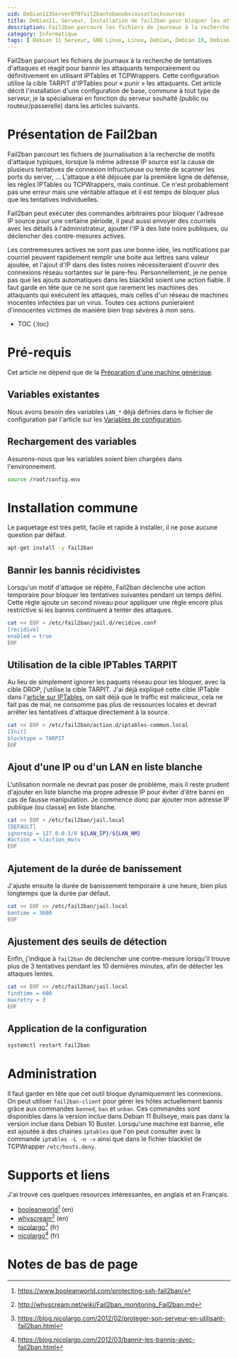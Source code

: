 ```yaml
---
uid: Debian113Server070fail2bantobanobviousattacksources
title: Debian11, Serveur, Installation de fail2ban pour bloquer les attaquants
description: Fail2ban parcoure les fichiers de journaux à la recherche de tentatives d'attaques et réagit pour bannir les attaquants temporairement ou définitivement en utilisant IPTables et TCPWrappers. Cette configuration utilise la cible TARPIT d'IPTables pour « punir » les attaquants. Cet article décrit l'installation d'une configuration de base, commune à tout type de serveur, je la spécialiserai en fonction du serveur souhaité (public ou routeur/passerelle) dans les articles suivants.
category: Informatique
tags: [ Debian 11 Serveur, GNU Linux, Linux, Debian, Debian 10, Debian 11, Buster, Bullseye, Serveur, Installation, Fail2ban, TARPIT, Bannissement, Sécurité, IPTables, TCPWrappers ]
---
```

Fail2ban parcourt les fichiers de journaux à la recherche de tentatives d'attaques et réagit pour bannir les attaquants temporairement ou définitivement en utilisant IPTables et TCPWrappers. Cette configuration utilise la cible TARPIT d'IPTables pour « punir » les attaquants. Cet article décrit l'installation d'une configuration de base, commune à tout type de serveur, je la spécialiserai en fonction du serveur souhaité (public ou routeur/passerelle) dans les articles suivants.

# Présentation de Fail2ban

Fail2ban parcourt les fichiers de journalisation à la recherche de motifs d'attaque typiques, lorsque la même adresse IP source
est la cause de plusieurs tentatives de connexion infructueuse ou tente de scanner les ports du server, ... L'attaque a été
déjouée par la première ligne de défense, les règles IPTables ou TCPWrappers, mais continue. Ce n'est probablement pas une erreur
mais une véritable attaque et il est temps de bloquer plus que les tentatives individuelles.

Fail2ban peut exécuter des commandes arbitraires pour bloquer l'adresse IP source pour une certaine période, il peut aussi envoyer
des courriels avec les détails à l'administrateur, ajouter l'IP à des liste noire publiques, ou déclencher des contre-mesures
actives.

Les contremesures actives ne sont pas une bonne idée, les notifications par courriel peuvent rapidement remplir une boite aux
lettres sans valeur ajoutée, et l'ajout d'IP dans des listes noires nécessiteraient d'ouvrir des connexions réseau sortantes sur
le pare-feu. Personnellement, je ne pense pas que les ajouts automatiques dans les blacklist soient une action fiable. Il faut
garde en tête que ce ne sont que rarement les machines des attaquants qui exécutent les attaques, mais celles d'un réseau de
machines inocentes infectées par un virus. Toutes ces actions punieraient d'innocentes victimes de manière bien trop sévères à mon
sens.

* TOC
{:toc}

# Pré-requis
Cet article ne dépend que de la [Préparation d'une machine générique](/pages/fr/tags/#préparation-debian11).

## Variables existantes
Nous avons besoin des variables `LAN_*` déjà définies dans le fichier de configuration par l'article sur les [Variables de configuration](../../undefined).

## Rechargement des variables
Assurons-nous que les variables soient bien chargées dans l'environnement.
```bash
source /root/config.env
```

# Installation commune
Le paquetage est très petit, facile et rapide à installer, il ne pose aucune question par défaut.
```bash
apt-get install -y fail2ban
```

## Bannir les bannis récidivistes
Lorsqu'un motif d'attaque se répète, Fail2ban déclenche une action temporaire pour bloquer les tentatives suivantes pendant un
temps défini. Cette règle ajoute un second niveau pour appliquer une règle encore plus restrictive si les bannis continuent à
tenter des attaques.
```bash
cat << EOF > /etc/fail2ban/jail.d/recidive.conf
[recidive]
enabled = true
EOF
```

## Utilisation de la cible IPTables TARPIT
Au lieu de simplement ignorer les paquets réseau pour les bloquer, avec la cible DROP, j'utilise la cible TARPIT. J'ai déjà
expliqué cette cible IPTable dans l'[article sur IPTables](/Debian113Server045IPTables-fr/), on sait déjà que le traffic est
malicieux, cela ne fait pas de mal, ne consomme pas plus de ressources locales et devrait arrêter les tentatives d'attaque
directement à la source.
```bash
cat << EOF > /etc/fail2ban/action.d/iptables-common.local
[Init]
blocktype = TARPIT
EOF
```

## Ajout d'une IP ou d'un LAN en liste blanche
L'utilisation normale ne devrait pas poser de problème, mais il reste prudent d'ajouter en liste blanche ma propre adresse IP pour éviter d'être banni en cas de fausse manipulation. Je commence
donc par ajouter mon adresse IP publique (ou classe) en liste blanche.
```bash
cat << EOF > /etc/fail2ban/jail.local
[DEFAULT]
ignoreip = 127.0.0.1/8 ${LAN_IP}/${LAN_NM}
#action = %(action_mw)s
EOF
```

## Ajutement de la durée de banissement
J'ajuste ensuite la durée de banissement temporaire à une heure, bien plus longtemps que la durée par défaut.
```bash
cat << EOF >> /etc/fail2ban/jail.local
bantime = 3600
EOF
```

## Ajustement des seuils de détection
Enfin, j'indique à `fail2ban` de déclencher une contre-mesure lorsqu'il trouve plus de 3 tentatives pendant les 10 dernières minutes, afin de détecter les attaques lentes.
```bash
cat << EOF >> /etc/fail2ban/jail.local
findtime = 600
maxretry = 3
EOF
```

## Application de la configuration
```bash
systemctl restart fail2ban
```

# Administration
Il faut garder en tête que cet outil bloque dynamiquement les connexions. On peut utiliser `fail2ban-client` pour gérer les hôtes
actuellement bannis grâce aux commandes `banned`, `ban` et `unban`. Ces commandes sont disponibles dans la version inclue dans
Debian 11 Bullseye, mais pas dans la version inclue dans Debian 10 Buster. Lorsqu'une machine est bannie, elle est ajoutée à des
chaines `iptables` que l'on peut consulter avec la commande `iptables -L -n -v` ainsi que dans le fichier blacklist de TCPWrapper
`/etc/hosts.deny`.

# Supports et liens

J'ai trouvé ces quelques resources intéressantes, en anglais et en Français.
- [booleanworld][booleanworld][^1] (en)
- [whyscream][whyscream][^2] (en)
- [nicolargo][nicolargo1][^3] (fr)
- [nicolargo][nicolargo2][^4] (fr)

# Notes de bas de page

[booleanworld]: https://www.booleanworld.com/protecting-ssh-fail2ban/ "Protecting SSH with Fail2Ban"
[whyscream]: http://whyscream.net/wiki/Fail2ban_monitoring_Fail2ban.md "Monitoring with Fail2ban"
[nicolargo1]: https://blog.nicolargo.com/2012/02/proteger-son-serveur-en-utilisant-fail2ban.html "Protéger son serveur avec Fail2ban"
[nicolargo2]: https://blog.nicolargo.com/2012/03/bannir-les-bannis-avec-fail2ban.html "Bannir les bannis avec Fail2ban"

[^1]: https://www.booleanworld.com/protecting-ssh-fail2ban/
[^2]: http://whyscream.net/wiki/Fail2ban_monitoring_Fail2ban.md
[^3]: https://blog.nicolargo.com/2012/02/proteger-son-serveur-en-utilisant-fail2ban.html
[^4]: https://blog.nicolargo.com/2012/03/bannir-les-bannis-avec-fail2ban.html
